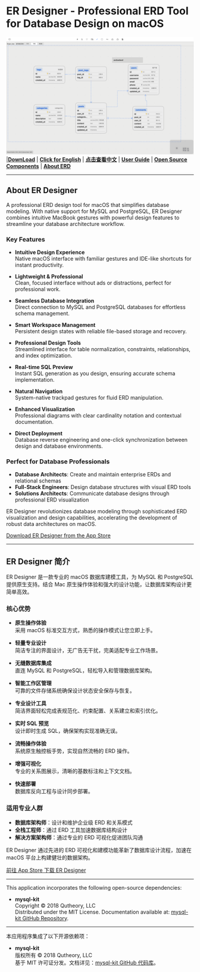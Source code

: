 # ER Designer - Professional ERD Tool for Database Design on macOS

![ER Designer - ERD (Entity-Relationship Diagram) Design Tool](./images/er.png)  
|[**DownLoad**](https://apps.apple.com/app/er-designer/id6670524297?mt=12) | [**Click for English**](#English-Version) | [**点击查看中文**](#中文介绍) | [**User Guide**](https://github.com/chainray01/er-designer-support/wiki/) | [**Open Source Components**](#开源组件--open-source-components) | [**About ERD**](https://www.databasestar.com/entity-relationship-diagram)

---

<a name="English-Version"></a>
## About ER Designer
A professional ERD design tool for macOS that simplifies database modeling. With native support for MySQL and PostgreSQL, ER Designer combines intuitive MacBook gestures with powerful design features to streamline your database architecture workflow.

### Key Features

- **Intuitive Design Experience**  
  Native macOS interface with familiar gestures and IDE-like shortcuts for instant productivity.

- **Lightweight & Professional**  
  Clean, focused interface without ads or distractions, perfect for professional work.

- **Seamless Database Integration**  
  Direct connection to MySQL and PostgreSQL databases for effortless schema management.

- **Smart Workspace Management**  
  Persistent design states with reliable file-based storage and recovery.

- **Professional Design Tools**  
  Streamlined interface for table normalization, constraints, relationships, and index optimization.

- **Real-time SQL Preview**  
  Instant SQL generation as you design, ensuring accurate schema implementation.

- **Natural Navigation**  
  System-native trackpad gestures for fluid ERD manipulation.

- **Enhanced Visualization**  
  Professional diagrams with clear cardinality notation and contextual documentation.

- **Direct Deployment**  
  Database reverse engineering and one-click synchronization between design and database environments.

### Perfect for Database Professionals

- **Database Architects**: Create and maintain enterprise ERDs and relational schemas
- **Full-Stack Engineers**: Design database structures with visual ERD tools
- **Solutions Architects**: Communicate database designs through professional ERD visualization

ER Designer revolutionizes database modeling through sophisticated ERD visualization and design capabilities, accelerating the development of robust data architectures on macOS.

[Download ER Designer from the App Store](https://apps.apple.com/app/er-designer/id6670524297?mt=12)

---

<a name="中文介绍"></a>
## ER Designer 简介
ER Designer 是一款专业的 macOS 数据库建模工具，为 MySQL 和 PostgreSQL 提供原生支持。结合 Mac 原生操作体验和强大的设计功能，让数据库架构设计更简单高效。

### 核心优势

- **原生操作体验**  
  采用 macOS 标准交互方式，熟悉的操作模式让您立即上手。

- **轻量专业设计**  
  简洁专注的界面设计，无广告无干扰，完美适配专业工作场景。

- **无缝数据库集成**  
  直连 MySQL 和 PostgreSQL，轻松导入和管理数据库架构。

- **智能工作区管理**  
  可靠的文件存储系统确保设计状态安全保存与恢复。

- **专业设计工具**  
  简洁界面轻松完成表规范化、约束配置、关系建立和索引优化。

- **实时 SQL 预览**  
  设计即时生成 SQL，确保架构实现准确无误。

- **流畅操作体验**  
  系统原生触控板手势，实现自然流畅的 ERD 操作。

- **增强可视化**  
  专业的关系图展示，清晰的基数标注和上下文文档。

- **快速部署**  
  数据库反向工程与设计同步部署。

### 适用专业人群

- **数据库架构师**：设计和维护企业级 ERD 和关系模式
- **全栈工程师**：通过 ERD 工具加速数据库结构设计
- **解决方案架构师**：通过专业的 ERD 可视化促进团队沟通

ER Designer 通过先进的 ERD 可视化和建模功能革新了数据库设计流程，加速在 macOS 平台上构建健壮的数据架构。

[前往 App Store 下载 ER Designer](https://apps.apple.com/app/er-designer/id6670524297?mt=12)

---

<a name="开源组件--open-source-components"></a>

This application incorporates the following open-source dependencies:  
- **mysql-kit**  
  Copyright © 2018 Qutheory, LLC  
  Distributed under the MIT License. Documentation available at: [mysql-kit GitHub Repository](https://github.com/vapor/mysql-kit?tab=MIT-1-ov-file).

---

本应用程序集成了以下开源依赖项：  
- **mysql-kit**  
  版权所有 © 2018 Qutheory, LLC  
  基于 MIT 许可证分发。文档详见：[mysql-kit GitHub 代码库](https://github.com/vapor/mysql-kit?tab=MIT-1-ov-file)。
